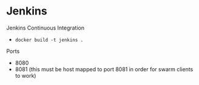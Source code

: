 # Jenkins

Jenkins Continuous Integration

* `docker build -t jenkins .`

Ports

* 8080
* 8081 (this must be host mapped to port 8081 in order for swarm clients to work)
